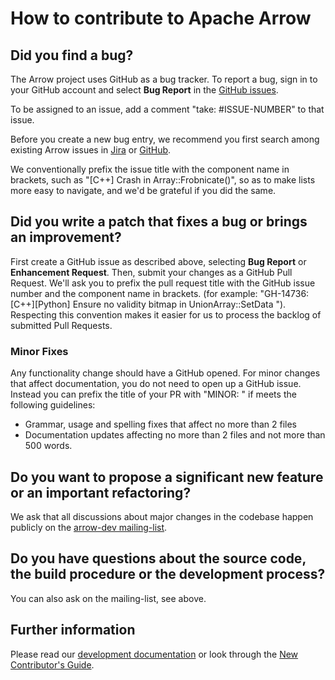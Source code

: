 <!---
  Licensed to the Apache Software Foundation (ASF) under one
  or more contributor license agreements.  See the NOTICE file
  distributed with this work for additional information
  regarding copyright ownership.  The ASF licenses this file
  to you under the Apache License, Version 2.0 (the
  "License"); you may not use this file except in compliance
  with the License.  You may obtain a copy of the License at

    http://www.apache.org/licenses/LICENSE-2.0

  Unless required by applicable law or agreed to in writing,
  software distributed under the License is distributed on an
  "AS IS" BASIS, WITHOUT WARRANTIES OR CONDITIONS OF ANY
  KIND, either express or implied.  See the License for the
  specific language governing permissions and limitations
  under the License.
-->

# How to contribute to Apache Arrow

## Did you find a bug?

The Arrow project uses GitHub as a bug tracker.  To report a bug, sign in to
your GitHub account and select **Bug Report** in the
[GitHub issues](https://github.com/apache/arrow/issues/new/choose).

To be assigned to an issue, add a comment "take: #ISSUE-NUMBER" to that issue.

Before you create a new bug entry, we recommend you first search among existing
Arrow issues in
[Jira]((https://issues.apache.org/jira/projects/ARROW/issues/ARROW-5140?filter=allopenissues))
or [GitHub](https://github.com/apache/arrow/issues).

We conventionally prefix the issue title with the component
name in brackets, such as "[C++] Crash in Array::Frobnicate()", so as to make
lists more easy to navigate, and we'd be grateful if you did the same.

## Did you write a patch that fixes a bug or brings an improvement?

First create a GitHub issue as described above, selecting **Bug Report** or
**Enhancement Request**. Then, submit your changes as a GitHub Pull Request.
We'll ask you to prefix the pull request title with the GitHub issue number
and the component name in brackets. (for example: "GH-14736: [C++][Python]
Ensure no validity bitmap in UnionArray::SetData "). Respecting this convention
makes it easier for us to process the backlog of submitted Pull Requests.

### Minor Fixes

Any functionality change should have a GitHub opened. For minor changes that
affect documentation, you do not need to open up a GitHub issue.  Instead you can
prefix the title of your PR with "MINOR: " if meets the following guidelines:

*  Grammar, usage and spelling fixes that affect no more than 2 files
*  Documentation updates affecting no more than 2 files and not more
   than 500 words.

## Do you want to propose a significant new feature or an important refactoring?

We ask that all discussions about major changes in the codebase happen
publicly on the [arrow-dev mailing-list](https://mail-archives.apache.org/mod_mbox/arrow-dev/).

## Do you have questions about the source code, the build procedure or the development process?

You can also ask on the mailing-list, see above.

## Further information

Please read our [development documentation](https://arrow.apache.org/docs/developers/contributing.html)
or look through the [New Contributor's Guide](https://arrow.apache.org/docs/developers/guide/index.html).
